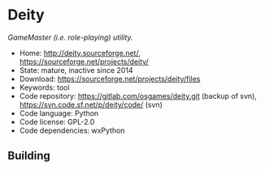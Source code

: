 # Deity

_GameMaster (i.e. role-playing) utility._

- Home: http://deity.sourceforge.net/, https://sourceforge.net/projects/deity/
- State: mature, inactive since 2014
- Download: https://sourceforge.net/projects/deity/files
- Keywords: tool
- Code repository: https://gitlab.com/osgames/deity.git (backup of svn), https://svn.code.sf.net/p/deity/code/ (svn)
- Code language: Python
- Code license: GPL-2.0
- Code dependencies: wxPython

## Building

